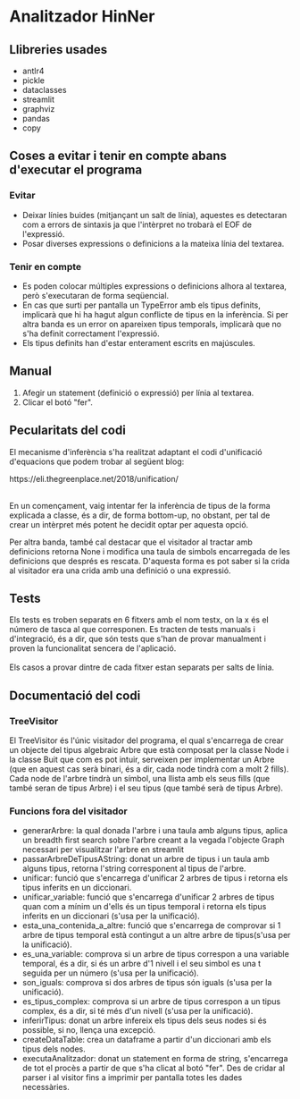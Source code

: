 <h1>Analitzador HinNer</h1>
<h2>Llibreries usades</h2>
<ul>
    <li>antlr4</li>
    <li>pickle</li>
    <li>dataclasses</li>
    <li>streamlit</li>
    <li>graphviz</li>
    <li>pandas</li>
    <li>copy</li>
</ul>
<h2>Coses a evitar i tenir en compte abans d'executar el programa</h2>
<h3>Evitar</h3>
<ul>
    <li>Deixar línies buides (mitjançant un salt de línia), aquestes es detectaran com a errors de sintaxis ja que l'intèrpret no trobarà el EOF de l'expressió.</li>
    <li>Posar diverses expressions o definicions a la mateixa línia del textarea.</li>
</ul>
<h3>Tenir en compte</h3>
<ul>
    <li>Es poden colocar múltiples expressions o definicions alhora al textarea, però s'executaran de forma seqüencial.</li>
    <li>En cas que surti per pantalla un TypeError amb els tipus definits, implicarà que hi ha hagut algun conflicte de tipus en la inferència. Si per altra banda es
        un error on apareixen tipus temporals, implicarà que no s'ha definit correctament l'expressió.
    </li>
    <li>
        Els tipus definits han d'estar enterament escrits en majúscules.
    </li>
</ul>
<h2>Manual</h2>
<ol>
    <li>Afegir un statement (definició o expressió) per línia al textarea.</li>
    <li>Clicar el botó "fer".</li>
</ol>

<h2>Pecularitats del codi</h2>
<p>El mecanisme d'inferència s'ha realitzat adaptant el codi d'unificació d'equacions que podem trobar al següent blog:</p>
https://eli.thegreenplace.net/2018/unification/ <br></br>
<p>En un començament, vaig intentar fer la inferència de tipus de la forma explicada a classe, és a dir, de forma bottom-up, no obstant, per tal de crear un intèrpret més potent he decidit optar per aquesta opció.</p>
<p>
Per altra banda, també cal destacar que el visitador al tractar amb definicions retorna None i modifica una taula de simbols encarregada de les definicions que després es rescata. D'aquesta forma es pot saber si la crida al visitador era una crida amb una definició o una expressió.
</p>

<h2>Tests</h2>
<p>Els tests es troben separats en 6 fitxers amb el nom testx, on la x és el número de tasca al que corresponen. Es tracten de tests manuals i d'integració, és a dir, que són
tests que s'han de provar manualment i proven la funcionalitat sencera de l'aplicació. <br></br> Els casos a provar dintre de cada fitxer estan separats per salts de línia.</p>

<h2>Documentació del codi</h2>

<h3>TreeVisitor</h3>
<p>El TreeVisitor és l'únic visitador del programa, el qual s'encarrega de crear un objecte del tipus algebraic Arbre que està composat per la classe Node i la classe Buit 
que com es pot intuir, serveixen per implementar un Arbre (que en aquest cas serà binari, és a dir, cada node tindrà com a molt 2 fills). Cada node de l'arbre tindrà un 
símbol, una llista amb els seus fills (que també seran de tipus Arbre) i el seu tipus (que també serà de tipus Arbre).</p>

<h3>Funcions fora del visitador</h3>
<ul>
    <li>
        generarArbre: la qual donada l'arbre i una taula amb alguns tipus, aplica un breadth first search sobre l'arbre creant a la vegada l'objecte Graph necessari per 
        visualitzar l'arbre en streamlit
    </li>
    <li>
        passarArbreDeTipusAString: donat un arbre de tipus i un taula amb alguns tipus, retorna l'string corresponent al tipus de l'arbre.
    </li>
    <li>
        unificar: funció que s'encarrega d'unificar 2 arbres de tipus i retorna els tipus inferits en un diccionari. 
    </li>
    <li>
        unificar_variable: funció que s'encarrega d'unificar 2 arbres de tipus quan com a mínim un d'ells és un tipus temporal i retorna els tipus inferits en un diccionari 
        (s'usa per la unificació). 
    </li>
    <li>
        esta_una_contenida_a_altre: funció que s'encarrega de comprovar si 1 arbre de tipus temporal està contingut a un altre arbre de tipus(s'usa per la unificació). 
    </li>
    <li>
        es_una_variable: comprova si un arbre de tipus correspon a una variable temporal, és a dir, si és un arbre d'1 nivell i el seu simbol es una t seguida per un número 
        (s'usa per la unificació).
    </li>
    <li>
        son_iguals: comprova si dos arbres de tipus són iguals (s'usa per la unificació).
    </li>
    <li>
        es_tipus_complex: comprova si un arbre de tipus correspon a un tipus complex, és a dir, si té més d'un nivell (s'usa per la unificació).
    </li>
    <li>
        inferirTipus: donat un arbre infereix els tipus dels seus nodes si és possible, si no, llença una excepció.
    </li>
    <li>
        createDataTable: crea un dataframe a partir d'un diccionari amb els tipus dels nodes.
    </li>
    <li>
        executaAnalitzador: donat un statement en forma de string, s'encarrega de tot el procès a partir de que s'ha clicat al botó "fer". Des de cridar al parser i al visitor
        fins a imprimir per pantalla totes les dades necessàries.
    </li>
</ul>
